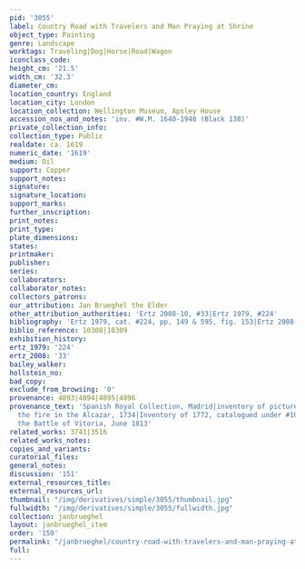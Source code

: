 ```yaml
---
pid: '3055'
label: Country Road with Travelers and Man Praying at Shrine
object_type: Painting
genre: Landscape
worktags: Traveling|Dog|Horse|Road|Wagon
iconclass_code:
height_cm: '21.5'
width_cm: '32.3'
diameter_cm:
location_country: England
location_city: London
location_collection: Wellington Museum, Apsley House
accession_nos_and_notes: 'inv. #W.M. 1640-1948 (Black 138)'
private_collection_info:
collection_type: Public
realdate: ca. 1619
numeric_date: '1619'
medium: Oil
support: Copper
support_notes:
signature:
signature_location:
support_marks:
further_inscription:
print_notes:
print_type:
plate_dimensions:
states:
printmaker:
publisher:
series:
collaborators:
collaborator_notes:
collectors_patrons:
our_attribution: Jan Brueghel the Elder
other_attribution_authorities: 'Ertz 2008-10, #33|Ertz 1979, #224'
bibliography: 'Ertz 1979, cat. #224, pp. 149 & 595, fig. 153|Ertz 2008-10, cat. #33'
biblio_reference: 10308|10309
exhibition_history:
ertz_1979: '224'
ertz_2008: '33'
bailey_walker:
hollstein_no:
bad_copy:
exclude_from_browsing: '0'
provenance: 4893|4894|4895|4896
provenance_text: 'Spanish Royal Collection, Madrid|inventory of pictures saved from
  the fire in the Alcazar, 1734|Inventory of 1772, catalogued under #1025|Taken at
  the Battle of Vitoria, June 1813'
related_works: 3741|3516
related_works_notes:
copies_and_variants:
curatorial_files:
general_notes:
discussion: '151'
external_resources_title:
external_resources_url:
thumbnail: "/img/derivatives/simple/3055/thumbnail.jpg"
fullwidth: "/img/derivatives/simple/3055/fullwidth.jpg"
collection: janbrueghel
layout: janbrueghel_item
order: '159'
permalink: "/janbrueghel/country-road-with-travelers-and-man-praying-at-shrine"
full:
---
```

